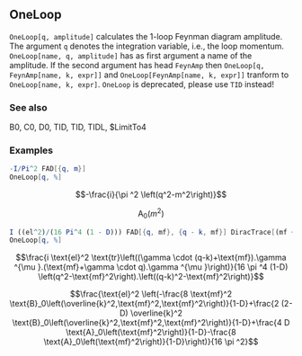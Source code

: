 ##  OneLoop 

`OneLoop[q, amplitude]` calculates the 1-loop Feynman diagram amplitude. The argument `q` denotes the integration variable, i.e., the loop momentum. `OneLoop[name, q, amplitude]` has as first argument a name of the amplitude. If the second argument has head `FeynAmp` then `OneLoop[q, FeynAmp[name, k, expr]]` and `OneLoop[FeynAmp[name, k, expr]]` tranform to `OneLoop[name, k, expr]`. `OneLoop` is deprecated, please use `TID` instead!

###  See also 

B0, C0, D0, TID, TID, TIDL, $LimitTo4

###  Examples 

```mathematica
-I/Pi^2 FAD[{q, m}]
OneLoop[q, %]
```

$$-\frac{i}{\pi ^2 \left(q^2-m^2\right)}$$

$$\text{A}_0\left(m^2\right)$$

```mathematica
I ((el^2)/(16 Pi^4 (1 - D))) FAD[{q, mf}, {q - k, mf}] DiracTrace[(mf + GSD[q - k]) . GAD[\[Mu]] . (mf + GSD[q]) . GAD[\[Mu]]] 
OneLoop[q, %]
```

$$\frac{i \text{el}^2 \text{tr}\left((\gamma \cdot (q-k)+\text{mf}).\gamma ^{\mu }.(\text{mf}+\gamma \cdot q).\gamma ^{\mu }\right)}{16 \pi ^4 (1-D) \left(q^2-\text{mf}^2\right).\left((q-k)^2-\text{mf}^2\right)}$$

$$\frac{\text{el}^2 \left(-\frac{8 \text{mf}^2 \text{B}_0\left(\overline{k}^2,\text{mf}^2,\text{mf}^2\right)}{1-D}+\frac{2 (2-D) \overline{k}^2 \text{B}_0\left(\overline{k}^2,\text{mf}^2,\text{mf}^2\right)}{1-D}+\frac{4 D \text{A}_0\left(\text{mf}^2\right)}{1-D}-\frac{8 \text{A}_0\left(\text{mf}^2\right)}{1-D}\right)}{16 \pi ^2}$$